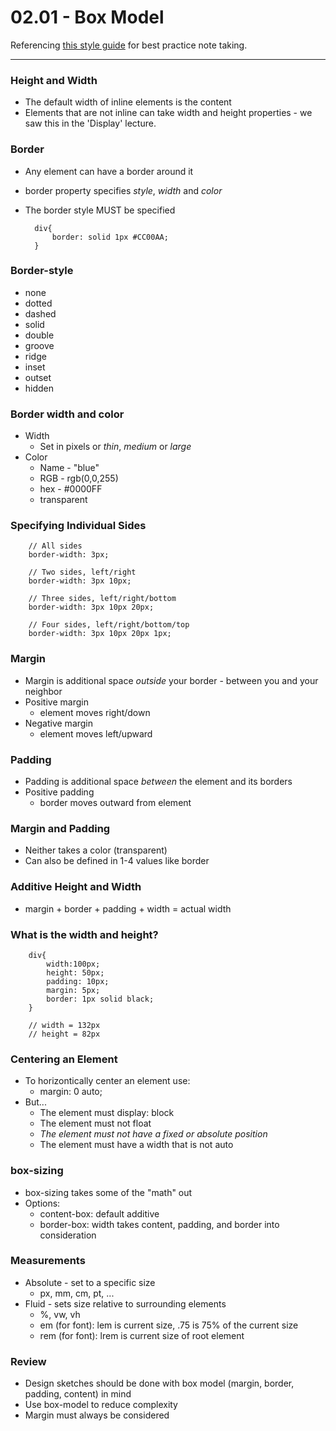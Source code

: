 # 02.01 - Box Model
Referencing [this style guide](https://www.markdownguide.org/basic-syntax/ "Basic syntax") for best practice note taking.
___

### Height and Width
- The default width of inline elements is the content
- Elements that are not inline can take width and height properties - we saw this in the 'Display' lecture.

### Border
- Any element can have a border around it
- border property specifies *style*, *width* and *color*
- The border style MUST be specified

		div{
			border: solid 1px #CC00AA;
		}

### Border-style
- none
- dotted
- dashed
- solid
- double
- groove
- ridge
- inset
- outset
- hidden

### Border width and color
- Width
	- Set in pixels or *thin*, *medium* or *large*
- Color
	- Name - "blue"
	- RGB - rgb(0,0,255)
	- hex - #0000FF
	- transparent

### Specifying Individual Sides
		// All sides
		border-width: 3px;

		// Two sides, left/right
		border-width: 3px 10px;

		// Three sides, left/right/bottom
		border-width: 3px 10px 20px; 

		// Four sides, left/right/bottom/top
		border-width: 3px 10px 20px 1px;

### Margin
- Margin is additional space *outside* your border - between you and your neighbor
- Positive margin
	- element moves right/down
- Negative margin
	- element moves left/upward

### Padding
- Padding is additional space *between* the element and its borders
- Positive padding
	- border moves outward from element

### Margin and Padding
- Neither takes a color (transparent)
- Can also be defined in 1-4 values like border

### Additive Height and Width
- margin + border + padding + width = actual width

### What is the width and height?

		div{
			width:100px;
			height: 50px;
			padding: 10px;
			margin: 5px;
			border: 1px solid black;
		}

		// width = 132px
		// height = 82px

### Centering an Element
- To horizontically center an element use:
	- margin: 0 auto;
- But...
	- The element must display: block
	- The element must not float
	- *The element must not have a fixed or absolute position*
	- The element must have a width that is not auto

### box-sizing
- box-sizing takes some of the "math" out
- Options:
	- content-box: default additive
	- border-box: width takes content, padding, and border into consideration

### Measurements
- Absolute - set to a specific size
	- px, mm, cm, pt, ...
- Fluid - sets size relative to surrounding elements
	- %, vw, vh
	- em (for font): lem is current size, .75 is 75% of the current size
	- rem (for font): lrem is current size of root element

### Review
- Design sketches should be done with box model (margin, border, padding, content) in mind
- Use box-model to reduce complexity
- Margin must always be considered